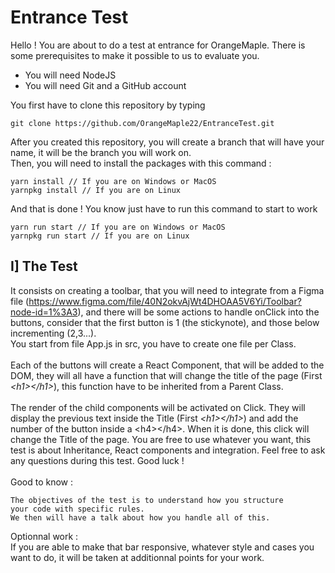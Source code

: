 # Entrance Test

Hello ! You are about to do a test at entrance for OrangeMaple.
There is some prerequisites to make it possible to us to evaluate you.

- You will need NodeJS
- You will need Git and a GitHub account

You first have to clone this repository by typing
```
git clone https://github.com/OrangeMaple22/EntranceTest.git
```
After you created this repository, you will create a branch that will have your name, it will be the branch you will work on.
\
Then, you will need to install the packages with this command :
```
yarn install // If you are on Windows or MacOS
yarnpkg install // If you are on Linux
```
And that is done ! You know just have to run this command to start to work
```
yarn run start // If you are on Windows or MacOS
yarnpkg run start // If you are on Linux
```

## I] The Test
It consists on creating a toolbar, that you will need to integrate from a Figma file (https://www.figma.com/file/40N2okvAjWt4DHOAA5V6Yi/Toolbar?node-id=1%3A3), and there will be some actions to handle onClick into the buttons, consider that the first button is 1 (the stickynote), and those below incrementing (2,3...).
\
You start from file App.js in src, you have to create one file per Class.
\
\
Each of the buttons will create a React Component, that will be added to the DOM, they will all have a function that will change the title of the page (First *\<h1>\</h1>*), this function have to be inherited from a Parent Class.
\
\
The render of the child components will be activated on Click.
They will display the previous text inside the Title (First *\<h1>\</h1>*) and add the number of the button inside a \<h4>\</h4>.
When it is done, this click  will change the Title of the page.
You are free to use whatever you want, this test is about Inheritance, React components and integration.
Feel free to ask any questions during this test. Good luck !
\
\
Good to know :
```
The objectives of the test is to understand how you structure
your code with specific rules.
We then will have a talk about how you handle all of this.
```
Optionnal work :
\
If you are able to make that bar responsive, whatever style and cases you want to do, it will be taken at additionnal points for your work.
